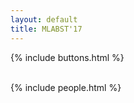 ```yaml
---
layout: default
title: MLABST'17
---
```


{% include buttons.html %}

<br />
{% include people.html %}
